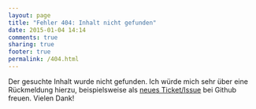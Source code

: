 ```yaml
---
layout: page
title: "Fehler 404: Inhalt nicht gefunden"
date: 2015-01-04 14:14
comments: true
sharing: true
footer: true
permalink: /404.html
---
```


Der gesuchte Inhalt wurde nicht gefunden. Ich würde mich sehr über
eine Rückmeldung hierzu, beispielsweise als
[neues Ticket/Issue](https://github.com/dbrunner-de/dbrunner-de.github.io/issues/new)
bei Github freuen. Vielen Dank!


